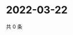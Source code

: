 # 2022-03-22

共 0 条

<!-- BEGIN WEIBO -->
<!-- 最后更新时间 Tue Mar 22 2022 14:17:31 GMT+0800 (China Standard Time) -->

<!-- END WEIBO -->
